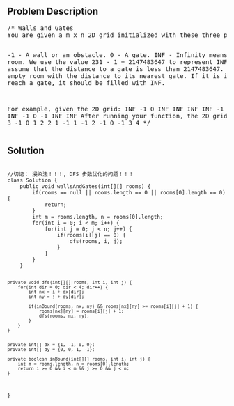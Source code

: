 <!--
<style>
  body { font-family: Arial, sans-serif; }
  .container { max-width: 1000px; margin: auto; padding: 20px; }
  .comment-block { background-color: #f9f9f9; padding: 10px; border-left: 5px solid #ccc; }
  .code-block { background-color: #f4f4f4; padding: 10px; border: 1px solid #ddd; }
</style>
-->

<div class='container'>
<h2>Problem Description</h2>
<div class='comment-block'>
<pre>
/* Walls and Gates 
You are given a m x n 2D grid initialized with these three possible values.

-1 - A wall or an obstacle.
0 - A gate.
INF - Infinity means an empty room. We use the value 231 - 1 = 2147483647 
to represent INF as you may assume that the distance to a gate is less than 2147483647.
Fill each empty room with the distance to its nearest gate. 
If it is impossible to reach a gate, it should be filled with INF.

For example, given the 2D grid:
INF  -1  0  INF
INF INF INF  -1
INF  -1 INF  -1
  0  -1 INF INF
After running your function, the 2D grid should be:
  3  -1   0   1
  2   2   1  -1
  1  -1   2  -1
  0  -1   3   4
*/
</pre>
</div>

<h2>Solution</h2>
<div class='code-block'>
<pre><code class='language-java'>
//切记： 浸染法！！！, DFS 步数优化的问题！！！
class Solution {
    public void wallsAndGates(int[][] rooms) {
        if(rooms == null || rooms.length == 0 || rooms[0].length == 0) {
            return;
        }
        int m = rooms.length, n = rooms[0].length;        
        for(int i = 0; i < m; i++) {
            for(int j = 0; j < n; j++) {
                if(rooms[i][j] == 0) {
                    dfs(rooms, i, j);
                }
            }
        }
    }
    
    
    private void dfs(int[][] rooms, int i, int j) {        
        for(int dir = 0; dir < 4; dir++) {
            int nx = i + dx[dir];
            int ny = j + dy[dir];
            
            if(inBound(rooms, nx, ny) && rooms[nx][ny] >= rooms[i][j] + 1) {
                rooms[nx][ny] = rooms[i][j] + 1;
                dfs(rooms, nx, ny);
            }
        }
    } 
    
    
    private int[] dx = {1, -1, 0, 0};
    private int[] dy = {0, 0, 1, -1};
        
    private boolean inBound(int[][] rooms, int i, int j) {
        int m = rooms.length, n = rooms[0].length;
        return i >= 0 && i < m && j >= 0 && j < n;
    }
}</code></pre>
</div>
</div>

